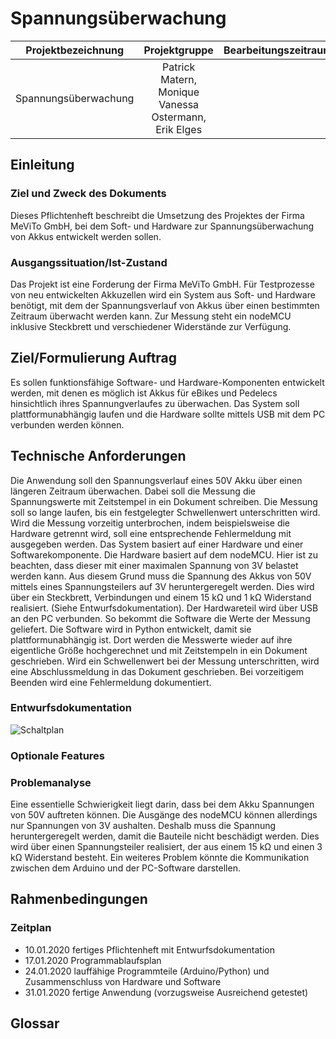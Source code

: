 # Spannungsüberwachung 

| Projektbezeichnung | Projektgruppe | Bearbeitungszeitraum  |
| ------------- |:-------------:| -----:|
|Spannungsüberwachung| Patrick Matern, Monique Vanessa Ostermann, Erik Elges |  |

## Einleitung

### Ziel und Zweck des Dokuments

Dieses Pflichtenheft beschreibt die Umsetzung des Projektes der Firma MeViTo GmbH, bei dem Soft- und Hardware zur Spannungsüberwachung von Akkus entwickelt werden sollen.

### Ausgangssituation/Ist-Zustand

Das Projekt ist eine Forderung der Firma MeViTo GmbH. Für Testprozesse von neu entwickelten Akkuzellen wird ein System aus Soft- und Hardware benötigt, mit dem der Spannungsverlauf von Akkus über einen bestimmten Zeitraum überwacht werden kann. Zur Messung steht ein nodeMCU inklusive Steckbrett und verschiedener Widerstände zur Verfügung.

##	Ziel/Formulierung Auftrag

Es sollen funktionsfähige Software- und Hardware-Komponenten entwickelt werden, mit denen es möglich ist Akkus für eBikes und Pedelecs hinsichtlich ihres Spannungverlaufes zu überwachen. Das System soll plattformunabhängig laufen und die Hardware sollte mittels USB mit dem PC verbunden werden können.

## Technische Anforderungen

Die Anwendung soll den Spannungsverlauf eines 50V Akku über einen längeren Zeitraum überwachen. Dabei soll die Messung die Spannungswerte mit Zeitstempel in ein Dokument schreiben. Die Messung soll so lange laufen, bis ein festgelegter Schwellenwert unterschritten wird. Wird die Messung vorzeitig unterbrochen, indem beispielsweise die Hardware getrennt wird, soll eine entsprechende Fehlermeldung mit ausgegeben werden.
Das System basiert auf einer Hardware und einer Softwarekomponente. Die Hardware basiert auf dem nodeMCU. Hier ist zu beachten, dass dieser mit einer maximalen Spannung von 3V belastet werden kann. Aus diesem Grund muss die Spannung des Akkus von 50V mittels eines Spannungsteilers auf 3V heruntergeregelt werden. Dies wird über ein Steckbrett, Verbindungen und einem 15 kΩ und 1 kΩ Widerstand realisiert. (Siehe Entwurfsdokumentation).
Der Hardwareteil wird über USB an den PC verbunden. So bekommt die Software die Werte der Messung geliefert. Die Software wird in Python entwickelt, damit sie plattformunabhängig ist. Dort werden die Messwerte wieder auf ihre eigentliche Größe hochgerechnet und mit Zeitstempeln in ein Dokument geschrieben.
Wird ein Schwellenwert bei der Messung unterschritten, wird eine Abschlussmeldung in das Dokument geschrieben. Bei vorzeitigem Beenden wird eine Fehlermeldung dokumentiert.

###	Entwurfsdokumentation
![Schaltplan](https://github.com/Erik613/Spannungsueberwachung/blob/master/img/Schaltplan.png)
 
 
### Optionale Features

### Problemanalyse

Eine essentielle Schwierigkeit liegt darin, dass bei dem Akku Spannungen von 50V auftreten können. Die Ausgänge des nodeMCU können allerdings nur Spannungen von 3V aushalten. Deshalb muss die Spannung heruntergeregelt werden, damit die Bauteile nicht beschädigt werden. Dies wird über einen Spannungsteiler realisiert, der aus einem 15 kΩ und einen 3  kΩ Widerstand besteht.
Ein weiteres Problem könnte die Kommunikation zwischen dem Arduino und der PC-Software darstellen.

## Rahmenbedingungen

### Zeitplan

- 10.01.2020 fertiges Pflichtenheft mit Entwurfsdokumentation
- 17.01.2020 Programmablaufsplan
- 24.01.2020 lauffähige Programmteile (Arduino/Python) und             			     Zusammenschluss von Hardware und Software
- 31.01.2020 fertige Anwendung (vorzugsweise Ausreichend getestet)

## Glossar







